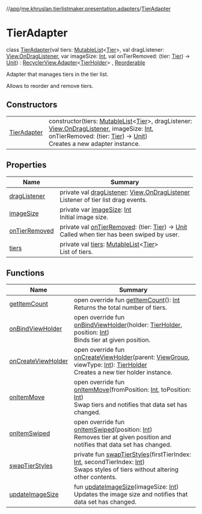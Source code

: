//[app](../../../index.md)/[me.khruslan.tierlistmaker.presentation.adapters](../index.md)/[TierAdapter](index.md)

# TierAdapter

class [TierAdapter](index.md)(val tiers: [MutableList](https://kotlinlang.org/api/latest/jvm/stdlib/kotlin.collections/-mutable-list/index.html)&lt;[Tier](../../me.khruslan.tierlistmaker.data.models.tierlist/-tier/index.md)&gt;, val dragListener: [View.OnDragListener](https://developer.android.com/reference/kotlin/android/view/View.OnDragListener.html), var imageSize: [Int](https://kotlinlang.org/api/latest/jvm/stdlib/kotlin/-int/index.html), val onTierRemoved: (tier: [Tier](../../me.khruslan.tierlistmaker.data.models.tierlist/-tier/index.md)) -&gt; [Unit](https://kotlinlang.org/api/latest/jvm/stdlib/kotlin/-unit/index.html)) : [RecyclerView.Adapter](https://developer.android.com/reference/kotlin/androidx/recyclerview/widget/RecyclerView.Adapter.html)&lt;[TierHolder](../../me.khruslan.tierlistmaker.presentation.holders/-tier-holder/index.md)&gt; , [Reorderable](../../me.khruslan.tierlistmaker.presentation.utils.recyclerview.reorderable/-reorderable/index.md)

Adapter that manages tiers in the tier list.

Allows to reorder and remove tiers.

## Constructors

| | |
|---|---|
| [TierAdapter](-tier-adapter.md) | constructor(tiers: [MutableList](https://kotlinlang.org/api/latest/jvm/stdlib/kotlin.collections/-mutable-list/index.html)&lt;[Tier](../../me.khruslan.tierlistmaker.data.models.tierlist/-tier/index.md)&gt;, dragListener: [View.OnDragListener](https://developer.android.com/reference/kotlin/android/view/View.OnDragListener.html), imageSize: [Int](https://kotlinlang.org/api/latest/jvm/stdlib/kotlin/-int/index.html), onTierRemoved: (tier: [Tier](../../me.khruslan.tierlistmaker.data.models.tierlist/-tier/index.md)) -&gt; [Unit](https://kotlinlang.org/api/latest/jvm/stdlib/kotlin/-unit/index.html))<br>Creates a new adapter instance. |

## Properties

| Name | Summary |
|---|---|
| [dragListener](drag-listener.md) | private val [dragListener](drag-listener.md): [View.OnDragListener](https://developer.android.com/reference/kotlin/android/view/View.OnDragListener.html)<br>Listener of tier list drag events. |
| [imageSize](image-size.md) | private var [imageSize](image-size.md): [Int](https://kotlinlang.org/api/latest/jvm/stdlib/kotlin/-int/index.html)<br>Initial image size. |
| [onTierRemoved](on-tier-removed.md) | private val [onTierRemoved](on-tier-removed.md): (tier: [Tier](../../me.khruslan.tierlistmaker.data.models.tierlist/-tier/index.md)) -&gt; [Unit](https://kotlinlang.org/api/latest/jvm/stdlib/kotlin/-unit/index.html)<br>Called when tier has been swiped by user. |
| [tiers](tiers.md) | private val [tiers](tiers.md): [MutableList](https://kotlinlang.org/api/latest/jvm/stdlib/kotlin.collections/-mutable-list/index.html)&lt;[Tier](../../me.khruslan.tierlistmaker.data.models.tierlist/-tier/index.md)&gt;<br>List of tiers. |

## Functions

| Name | Summary |
|---|---|
| [getItemCount](get-item-count.md) | open override fun [getItemCount](get-item-count.md)(): [Int](https://kotlinlang.org/api/latest/jvm/stdlib/kotlin/-int/index.html)<br>Returns the total number of tiers. |
| [onBindViewHolder](on-bind-view-holder.md) | open override fun [onBindViewHolder](on-bind-view-holder.md)(holder: [TierHolder](../../me.khruslan.tierlistmaker.presentation.holders/-tier-holder/index.md), position: [Int](https://kotlinlang.org/api/latest/jvm/stdlib/kotlin/-int/index.html))<br>Binds tier at given position. |
| [onCreateViewHolder](on-create-view-holder.md) | open override fun [onCreateViewHolder](on-create-view-holder.md)(parent: [ViewGroup](https://developer.android.com/reference/kotlin/android/view/ViewGroup.html), viewType: [Int](https://kotlinlang.org/api/latest/jvm/stdlib/kotlin/-int/index.html)): [TierHolder](../../me.khruslan.tierlistmaker.presentation.holders/-tier-holder/index.md)<br>Creates a new tier holder instance. |
| [onItemMove](on-item-move.md) | open override fun [onItemMove](on-item-move.md)(fromPosition: [Int](https://kotlinlang.org/api/latest/jvm/stdlib/kotlin/-int/index.html), toPosition: [Int](https://kotlinlang.org/api/latest/jvm/stdlib/kotlin/-int/index.html))<br>Swap tiers and notifies that data set has changed. |
| [onItemSwiped](on-item-swiped.md) | open override fun [onItemSwiped](on-item-swiped.md)(position: [Int](https://kotlinlang.org/api/latest/jvm/stdlib/kotlin/-int/index.html))<br>Removes tier at given position and notifies that data set has changed. |
| [swapTierStyles](swap-tier-styles.md) | private fun [swapTierStyles](swap-tier-styles.md)(firstTierIndex: [Int](https://kotlinlang.org/api/latest/jvm/stdlib/kotlin/-int/index.html), secondTierIndex: [Int](https://kotlinlang.org/api/latest/jvm/stdlib/kotlin/-int/index.html))<br>Swaps styles of tiers without altering other contents. |
| [updateImageSize](update-image-size.md) | fun [updateImageSize](update-image-size.md)(imageSize: [Int](https://kotlinlang.org/api/latest/jvm/stdlib/kotlin/-int/index.html))<br>Updates the image size and notifies that data set has changed. |
